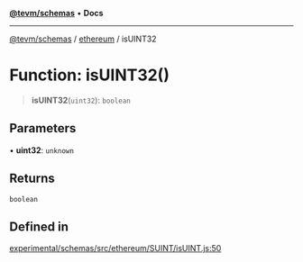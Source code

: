 [**@tevm/schemas**](../../README.md) • **Docs**

***

[@tevm/schemas](../../modules.md) / [ethereum](../README.md) / isUINT32

# Function: isUINT32()

> **isUINT32**(`uint32`): `boolean`

## Parameters

• **uint32**: `unknown`

## Returns

`boolean`

## Defined in

[experimental/schemas/src/ethereum/SUINT/isUINT.js:50](https://github.com/qbzzt/tevm-monorepo/blob/main/experimental/schemas/src/ethereum/SUINT/isUINT.js#L50)
